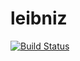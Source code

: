 # leibniz

[![Build Status](https://travis-ci.com/nprindle/leibniz.svg?branch=master)](https://travis-ci.com/nprindle/leibniz)

